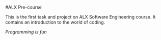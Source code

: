 #ALX Pre-course

This is the first task and project on ALX Software Engineering course. It contains an introduction to the world of coding.

*Programming is fun*
